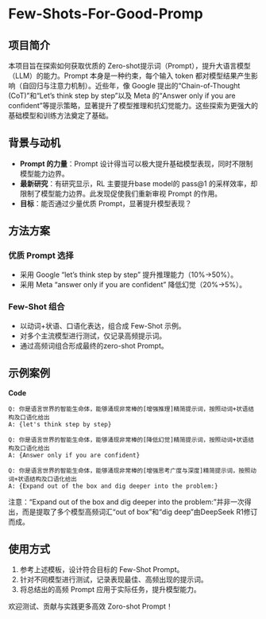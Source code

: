 # Few-Shots-For-Good-Promp

## 项目简介

本项目旨在探索如何获取优质的 Zero-shot提示词（Prompt），提升大语言模型（LLM）的能力。Prompt 本身是一种约束，每个输入 token 都对模型结果产生影响（自回归与注意力机制）。近些年，像 Google 提出的“Chain-of-Thought (CoT)”和“Let’s think step by step”以及 Meta 的“Answer only if you are confident”等提示策略，显著提升了模型推理和抗幻觉能力。这些探索为更强大的基础模型和训练方法奠定了基础。

## 背景与动机

- **Prompt 的力量**：Prompt 设计得当可以极大提升基础模型表现，同时不限制模型能力边界。
- **最新研究**：有研究显示，RL 主要提升base model的 pass@1 的采样效率，却限制了模型能力边界。此发现促使我们重新审视 Prompt 的作用。
- **目标**：能否通过少量优质 Prompt，显著提升模型表现？

## 方法方案

### 优质 Prompt 选择

- 采用 Google “let’s think step by step” 提升推理能力（10%→50%）。
- 采用 Meta “answer only if you are confident” 降低幻觉（20%→5%）。

### Few-Shot 组合

- 以动词+状语、口语化表达，组合成 Few-Shot 示例。
- 对多个主流模型进行测试，仅记录高频提示词。
- 通过高频词组合形成最终的zero-shot Prompt。

## 示例案例

**Code**

```
Q: 你是语言世界的智能生命体，能够涌现非常棒的[增强推理]精简提示词，按照动词+状语结构及口语化给出  
A: {let's think step by step}

Q: 你是语言世界的智能生命体，能够涌现非常棒的[降低幻觉]精简提示词，按照动词+状语结构及口语化给出  
A: {Answer only if you are confident}

Q: 你是语言世界的智能生命体，能够涌现非常棒的[增强思考广度与深度]精简提示词，按照动词+状语结构及口语化给出  
A: {Expand out of the box and dig deeper into the problem:}
```
注意：“Expand out of the box and dig deeper into the problem:”并非一次得出，而是提取了多个模型高频词汇“out of box”和“dig deep”由DeepSeek R1修订而成。
## 使用方式

1. 参考上述模板，设计符合目标的 Few-Shot Prompt。
2. 针对不同模型进行测试，记录表现最佳、高频出现的提示词。
3. 将总结出的高频 Prompt 应用于实际任务，提升模型能力。

欢迎测试、贡献与实践更多高效 Zoro-shot Prompt！
